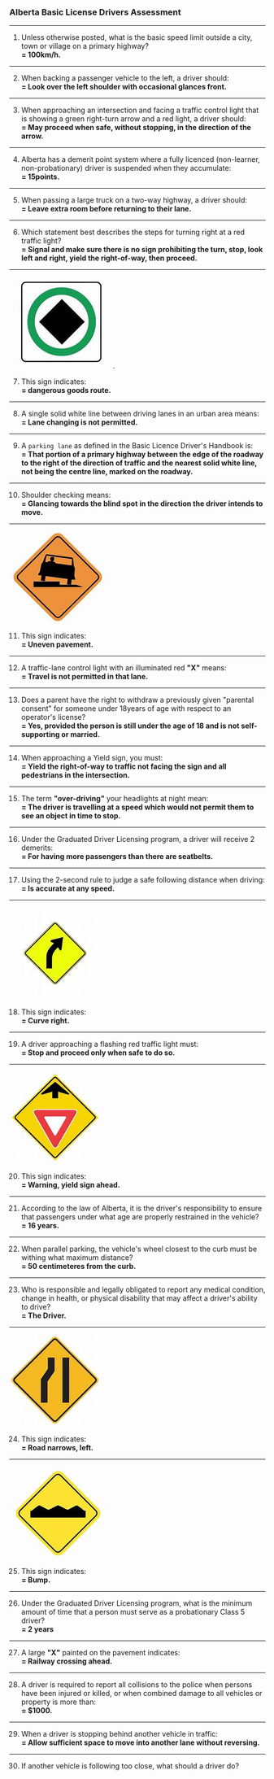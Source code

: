 ### Alberta Basic License Drivers Assessment  
---
1. Unless otherwise posted, what is the basic speed limit outside a city, town or village on a primary highway?  
  **= 100km/h.**
---
2. When backing a passenger vehicle to the left, a driver should:  
  **= Look over the left shoulder with occasional glances front.**  
---
3. When approaching an intersection and facing a traffic control light that is showing a green right-turn arrow and a red light, a driver should:  
  **= May proceed when safe, without stopping, in the direction of the arrow.**  
---
4. Alberta has a demerit point system where a fully licenced (non-learner, non-probationary) driver is suspended when they accumulate:  
   **= 15points.**
---
5. When passing a large truck on a two-way highway, a driver should:  
   **= Leave extra room before returning to their lane.**
---
6. Which statement best describes the steps for turning right at a red traffic light?  
   **= Signal and make sure there is no sign prohibiting the turn, stop, look left and right, yield the right-of-way, then proceed.**
---
![dangerous goods route](https://github.com/tamunoWoks/drivers_assessment/blob/main/images/dangerous_goods_route.jfif).  

7. This sign indicates:  
    **= dangerous goods route.**
---
8. A single solid white line between driving lanes in an urban area means:  
   **= Lane changing is not permitted.**
---
9. A `parking lane` as defined in the Basic Licence Driver's Handbook is:  
    **= That portion of a primary highway between the edge of the roadway to the right of the direction of traffic and the nearest solid white line, not being the centre line, marked on the roadway.**
---
10. Shoulder checking means:  
    **= Glancing towards the blind spot in the direction the driver intends to move.**
---
![uneven pavement](https://github.com/tamunoWoks/drivers_assessment/blob/main/images/uneven_pavement.jfif)  

11. This sign indicates:  
    **= Uneven pavement.**
---
12. A traffic-lane control light with an illuminated red **"X"** means:  
    **= Travel is not permitted in that lane.**
---
13. Does a parent have the right to withdraw a previously given "parental consent" for someone under 18years of age with respect to an operator's license?  
    **= Yes, provided the person is still under the age of 18 and is not self-supporting or married.**
---
14. When approaching a Yield sign, you must:  
    **= Yield the right-of-way to traffic not facing the sign and all pedestrians in the intersection.**  
---
15. The term **"over-driving"** your headlights at night mean:  
    **= The driver is travelling at a speed which would not permit them to see an object in time to stop.**
---
16. Under the Graduated Driver Licensing program, a driver will receive 2 demerits:  
    **= For having more passengers than there are seatbelts.**
---
17. Using the 2-second rule to judge a safe following distance when driving:  
    **= Is accurate at any speed.**
---
![curve right](https://github.com/tamunoWoks/drivers_assessment/blob/main/images/curve_right.jfif)  

18. This sign indicates:  
    **= Curve right.**
---
19. A driver approaching a flashing red traffic light must:  
    **= Stop and proceed only when safe to do so.**
---
![yield sign ahead](https://github.com/tamunoWoks/drivers_assessment/blob/main/images/yield_sign_ahead.jfif)

20. This sign indicates:  
    **= Warning, yield sign ahead.**
---
21. According to the law of Alberta, it is the driver's responsibility to ensure that passengers under what age are properly restrained in the vehicle?  
    **= 16 years.**
---
22. When parallel parking, the vehicle's wheel closest to the curb must be withing what maximum distance?  
    **= 50 centimeteres from the curb.**
---
23. Who is responsible and legally obligated to report any medical condition, change in health, or physical disability that may affect a driver's ability to drive?  
    **= The Driver.**
--- 
![narrows left](https://github.com/tamunoWoks/drivers_assessment/blob/main/images/narrows_left.jfif)

24. This sign indicates:  
    **= Road narrows, left.**
---
![bump](https://github.com/tamunoWoks/drivers_assessment/blob/main/images/bump.jfif)

25. This sign indicates:  
    **= Bump.**  
---
26. Under the Graduated Driver Licensing program, what is the minimum amount of time that a person must serve as a probationary Class 5 driver?  
    **= 2 years**  
---
27. A large **"X"** painted on the pavement indicates:  
    **= Railway crossing ahead.**  
---
28. A driver is required to report all collisions to the police when persons have been injured or killed, or when combined damage to all vehicles or property is more than:  
    **= $1000.**  
---
29. When a driver is stopping behind another vehicle in traffic:  
    **= Allow sufficient space to move into another lane without reversing.**  
---
30. If another vehicle is following too close, what should a driver do?
